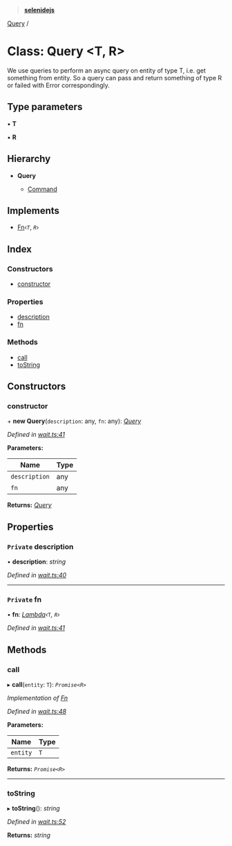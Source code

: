 > **[selenidejs](../README.md)**

[Query](query.md) /

# Class: Query <**T, R**>

We use queries to perform an async query on entity of type T, i.e. get something from entity.
So a query can pass and return something of type R or failed with Error correspondingly.

## Type parameters

▪ **T**

▪ **R**

## Hierarchy

* **Query**

  * [Command](command.md)

## Implements

* [Fn](../interfaces/fn.md)‹*`T`*, *`R`*›

## Index

### Constructors

* [constructor](query.md#constructor)

### Properties

* [description](query.md#private-description)
* [fn](query.md#private-fn)

### Methods

* [call](query.md#call)
* [toString](query.md#tostring)

## Constructors

###  constructor

\+ **new Query**(`description`: any, `fn`: any): *[Query](query.md)*

*Defined in [wait.ts:41](https://github.com/knowledgeexpert/selenidejs/blob/master/lib/wait.ts#L41)*

**Parameters:**

Name | Type |
------ | ------ |
`description` | any |
`fn` | any |

**Returns:** *[Query](query.md)*

## Properties

### `Private` description

• **description**: *string*

*Defined in [wait.ts:40](https://github.com/knowledgeexpert/selenidejs/blob/master/lib/wait.ts#L40)*

___

### `Private` fn

• **fn**: *[Lambda](../README.md#lambda)‹*`T`*, *`R`*›*

*Defined in [wait.ts:41](https://github.com/knowledgeexpert/selenidejs/blob/master/lib/wait.ts#L41)*

## Methods

###  call

▸ **call**(`entity`: `T`): *`Promise<R>`*

*Implementation of [Fn](../interfaces/fn.md)*

*Defined in [wait.ts:48](https://github.com/knowledgeexpert/selenidejs/blob/master/lib/wait.ts#L48)*

**Parameters:**

Name | Type |
------ | ------ |
`entity` | `T` |

**Returns:** *`Promise<R>`*

___

###  toString

▸ **toString**(): *string*

*Defined in [wait.ts:52](https://github.com/knowledgeexpert/selenidejs/blob/master/lib/wait.ts#L52)*

**Returns:** *string*